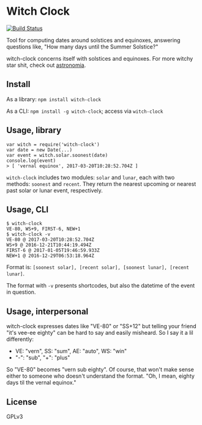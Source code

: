 # Witch Clock

[![Build Status](https://travis-ci.org/garbados/witch-clock.svg?branch=master)](https://travis-ci.org/garbados/witch-clock)

Tool for computing dates around solstices and equinoxes, answering questions like, "How many days until the Summer Solstice?"

witch-clock concerns itself with solstices and equinoxes. For more witchy star shit, check out [astronomia](https://www.npmjs.com/package/astronomia).

## Install

As a library: `npm install witch-clock`

As a CLI: `npm install -g witch-clock`; access via `witch-clock`

## Usage, library

```
var witch = require('witch-clock')
var date = new Date(...)
var event = witch.solar.soonest(date)
console.log(event)
> [ 'vernal equinox', 2017-03-20T10:28:52.704Z ]
```

`witch-clock` includes two modules: `solar` and `lunar`, each with two methods: `soonest` and `recent`. They return the nearest upcoming or nearest past solar or lunar event, respectively.

## Usage, CLI

```
$ witch-clock
VE-80, WS+9, FIRST-6, NEW+1
$ witch-clock -v
VE-80 @ 2017-03-20T10:28:52.704Z
WS+9 @ 2016-12-21T10:44:19.494Z
FIRST-6 @ 2017-01-05T19:46:59.933Z
NEW+1 @ 2016-12-29T06:53:18.964Z
```

Format is: `[soonest solar], [recent solar], [soonest lunar], [recent lunar]`.

The format with `-v` presents shortcodes, but also the datetime of the event in question.

## Usage, interpersonal

witch-clock expresses dates like "VE-80" or "SS+12" but telling your friend "it's vee-ee eighty" can be hard to say and easily misheard. So I say it a lil differently:

- VE: "vern", SS: "sum", AE: "auto", WS: "win"
- "-": "sub", "+": "plus"

So "VE-80" becomes "vern sub eighty". Of course, that won't make sense either to someone who doesn't understand the format. "Oh, I mean, eighty days til the vernal equinox."

## License

GPLv3
